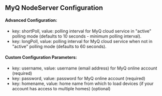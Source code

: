 ## MyQ  NodeServer Configuration

#### Advanced Configuration:
- key: shortPoll, value: polling interval for MyQ cloud service in "active" polling mode (defaults to 10 seconds - minimum polling interval).
- key: longPoll, value: polling interval for MyQ cloud service when not in "active" polling mode (defaults to 60 seconds).

#### Custom Configuration Parameters:
- key: username, value: username (email address) for MyQ online account (required)
- key: password, value: password for MyQ online account (required)
- key: homename, value: home name from which to load devices (if your account has access to multiple homes) (optional)
